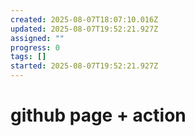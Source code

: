 ```yaml
---
created: 2025-08-07T18:07:10.016Z
updated: 2025-08-07T19:52:21.927Z
assigned: ""
progress: 0
tags: []
started: 2025-08-07T19:52:21.927Z
---
```


# github page + action
